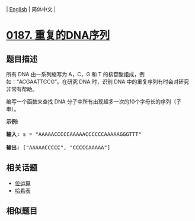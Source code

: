 
| [English](README_EN.md) | 简体中文 |
# [0187. 重复的DNA序列](https://leetcode-cn.com/problems/repeated-dna-sequences/)
## 题目描述
<p>所有 DNA 由一系列缩写为 A，C，G 和 T 的核苷酸组成，例如：&ldquo;ACGAATTCCG&rdquo;。在研究 DNA 时，识别 DNA 中的重复序列有时会对研究非常有帮助。</p>

<p>编写一个函数来查找 DNA 分子中所有出现超多一次的10个字母长的序列（子串）。</p>

<p><strong>示例:</strong></p>

<pre><strong>输入:</strong> s = &quot;AAAAACCCCCAAAAACCCCCCAAAAAGGGTTT&quot;

<strong>输出:</strong> [&quot;AAAAACCCCC&quot;, &quot;CCCCCAAAAA&quot;]</pre>

## 相关话题
- [位运算](https://leetcode-cn.com/tag/bit-manipulation)
- [哈希表](https://leetcode-cn.com/tag/hash-table)
## 相似题目

